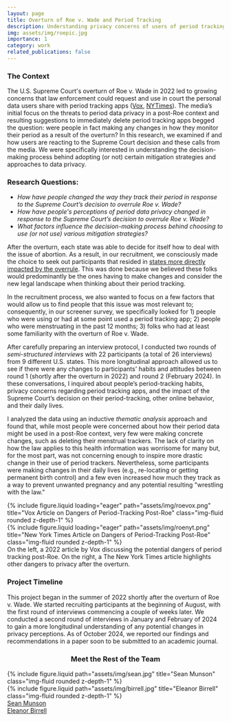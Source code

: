 ```yaml
---
layout: page
title: Overturn of Roe v. Wade and Period Tracking
description: Understanding privacy concerns of users of period tracking apps post-Roe.
img: assets/img/roepic.jpg
importance: 1
category: work
related_publications: false
---
```

<h3>The Context</h3>

The U.S. Supreme Court's overturn of Roe v. Wade in 2022 led to growing concerns that law enforcement could request and use in court the personal data users share with period tracking apps ([Vox](https://www.vox.com/recode/2022/7/6/23196809/period-apps-roe-dobbs-data-privacy-abortion), [NYTimes](https://www.nytimes.com/2022/06/30/technology/period-tracker-privacy-abortion.html)). The media’s initial focus on the threats to period data privacy in a post-Roe context and resulting suggestions to immediately delete period tracking apps begged the question: were people in fact making any changes in how they monitor their period as a result of the overturn? In this research, we examined if and how users are reacting to the Supreme Court decision and these calls from the media. We were specifically interested in understanding the decision-making process behind adopting (or not) certain mitigation strategies and approaches to data privacy.

<h3>Research Questions:</h3>

<ul>
    <li><i>How have people changed the way they track their period in response to the Supreme Court’s decision to overrule Roe v. Wade?</i></li>
    <li><i>How have people's perceptions of period data privacy changed in response to the Supreme Court’s decision to overrule Roe v. Wade?</i></li>
    <li><i>What factors influence the decision-making process behind choosing to use (or not use) various mitigation strategies?</i></li>
</ul>

After the overturn, each state was able to decide for itself how to deal with the issue of abortion. As a result, in our recruitment, we consciously made the choice to seek out participants that resided in [states more directly impacted by the overrule](https://www.nytimes.com/interactive/2024/us/abortion-laws-roe-v-wade.html). This was done because we believed these folks would predominantly be the ones having to make changes and consider the new legal landscape when thinking about their period tracking.

In the recruitment process, we also wanted to focus on a few factors that would allow us to find people that this issue was most relevant to; consequently, in our screener survey, we specifically looked for 1) people who were using or had at some point used a period tracking app; 2) people who were menstruating in the past 12 months; 3) folks who had at least some familiarity with the overturn of Roe v. Wade.

After carefully preparing an interview protocol, I conducted two rounds of *semi-structured interviews* with 22 participants (a total of 26 interviews) from 9 different U.S. states. This more longitudinal approach allowed us to see if there were any changes to participants' habits and attitudes between round 1 (shortly after the overturn in 2022) and round 2 (February 2024). In these conversations, I inquired about people’s period-tracking habits, privacy concerns regarding period tracking apps, and the impact of the Supreme Court’s decision on their period-tracking, other online behavior, and their daily lives.

I analyzed the data using an inductive *thematic analysis* approach and found that, while most people were concerned about how their period data might be used in a post-Roe context, very few were making concrete changes, such as deleting their menstrual trackers. The lack of clarity on how the law applies to this health information was worrisome for many but, for the most part, was not concerning enough to inspire more drastic change in their use of period trackers. Nevertheless, some participants were making changes in their daily lives (e.g., re-locating or getting permanent birth control) and a few even increased how much they track as a way to prevent unwanted pregnancy and any potential resulting "wrestling with the law."


<div class="row">
    <div class="col-sm mt-3 mt-md-0">
        {% include figure.liquid loading="eager" path="assets/img/roevox.png" title="Vox Article on Dangers of Period-Tracking Post-Roe" class="img-fluid rounded z-depth-1" %}
    </div>
    <div class="col-sm mt-3 mt-md-0">
        {% include figure.liquid loading="eager" path="assets/img/roenyt.png" title="New York Times Article on Dangers of Period-Tracking Post-Roe" class="img-fluid rounded z-depth-1" %}
    </div>
</div>
<div class="caption">
    On the left, a 2022 article by Vox discussing the potential dangers of period tracking post-Roe. On the right, a The New York Times article highlights other dangers to privacy after the overturn.
</div>





<h3>Project Timeline</h3>

<p>This project began in the summer of 2022 shortly after the overturn of Roe v. Wade. We started recruiting participants at the beginning of August, with the first round of interviews commencing a couple of weeks later. We conducted a second round of interviews in January and February of 2024 to gain a more longitudinal understanding of any potential changes in privacy perceptions. As of October 2024, we reported our findings and recommendations in a paper soon to be submitted to an academic journal.</p> 

<h3 align="center">Meet the Rest of the Team</h3>

<div class="container">
    <div class="row justify-content-sm-center">
        <div class="col-sm-2 mt-3 mt-md-0">
        {% include figure.liquid path="assets/img/sean.jpg" title="Sean Munson" class="img-fluid rounded z-depth-1" %}
        </div>
        <div class="col-sm-2 mt-3 mt-md-0">
        {% include figure.liquid path="assets/img/birrell.jpg" title="Eleanor Birrell" class="img-fluid rounded z-depth-1" %}
        </div>
    </div>
    <div class="row justify-content-sm-center">
        <div class="col-sm-2 mt-3 mt-md-0">
            <div class="caption"><a href="https://www.smunson.com/" target="_blank">Sean Munson</a></div>
        </div>
        <div class="col-sm-2 mt-3 mt-md-0">
            <div class="caption"><a href="https://cs.pomona.edu/~ebirrell/" target="_blank" align="center">Eleanor Birrell</a></div>
        </div>
    </div>
</div>
            

